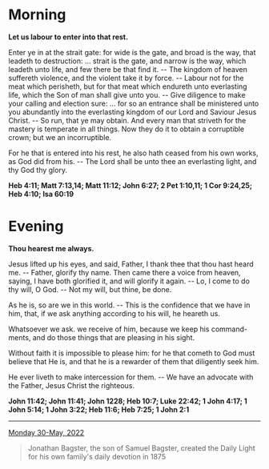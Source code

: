 # Morning

**Let us labour to enter into that rest.**
 
Enter ye in at the strait gate: for wide is the gate, and broad is the way, that leadeth to destruction: ... strait is the gate, and narrow is the way, which leadeth unto life, and few there be that find it. -- The kingdom of heaven suffereth violence, and the violent take it by force. -- Labour not for the meat which perisheth, but for that meat which endureth unto everlasting life, which the Son of man shall give unto you. -- Give diligence to make your calling and election sure: ... for so an entrance shall be ministered unto you abundantly into the everlasting kingdom of our Lord and Saviour Jesus Christ. -- So run, that ye may obtain. And every man that striveth for the mastery is temperate in all things. Now they do it to obtain a corruptible crown; but we an incorruptible.
 
For he that is entered into his rest, he also hath ceased from his own works, as God did from his. -- The Lord shall be unto thee an everlasting light, and thy God thy glory.  

**Heb 4:11; Matt 7:13,14; Matt 11:12; John 6:27; 2 Pet 1:10,11; 1 Cor 9:24,25; Heb 4:10; Isa 60:19**

# Evening

**Thou hearest me always.**
 
Jesus lifted up his eyes, and said, Father, I thank thee that thou hast heard me. -- Father, glorify thy name. Then came there a voice from heaven, saying, I have both glorified it, and will glorify it again. -- Lo, I come to do thy will, O God. -- Not my will, but thine, be done.
 
As he is, so are we in this world. -- This is the confidence that we have in him, that, if we ask anything according to his will, he heareth us.
 
Whatsoever we ask. we receive of him, because we keep his command-ments, and do those things that are pleasing in his sight.
 
Without faith it is impossible to please him: for he that cometh to God must believe that He is, and that he is a rewarder of them that diligently seek him.
 
He ever liveth to make intercession for them. -- We have an advocate with the Father, Jesus Christ the righteous.  

**John 11:42; John 11:41; John 1228; Heb 10:7; Luke 22:42; 1 John 4:17; 1 John 5:14; 1 John 3:22; Heb 11:6; Heb 7:25; 1 John 2:1**

---

[Monday 30-May, 2022](https://t.me/s/daily_light)

> Jonathan Bagster, the son of Samuel Bagster, created the Daily Light for his own family's daily devotion in 1875

